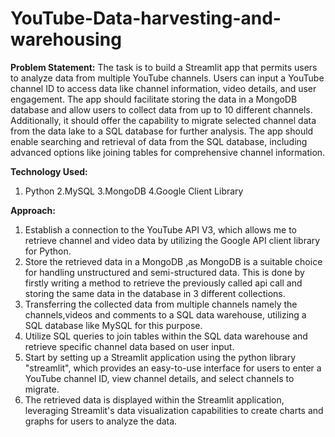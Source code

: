 # YouTube-Data-harvesting-and-warehousing
**Problem Statement:**
    The task is to build a Streamlit app that permits users to analyze data from multiple YouTube channels. Users can input a YouTube channel ID to access data like channel information, video details, and user engagement. The app should facilitate storing the data in a MongoDB database and allow users to collect data from up to 10 different channels. Additionally, it should offer the capability to migrate selected channel data from the data lake to a SQL database for further analysis. The app should enable searching and retrieval of data from the SQL database, including advanced options like joining tables for comprehensive channel information.


**Technology Used:**
  1. Python
  2.MySQL
  3.MongoDB
  4.Google Client Library


**Approach:**
1.	Establish a connection to the YouTube API V3, which allows me to retrieve channel and video data by utilizing the Google API client library for Python.
2.	Store the retrieved data in a MongoDB ,as MongoDB is a suitable choice for handling unstructured and semi-structured data. This is done by firstly writing a method to  retrieve the   previously called api call and storing the same data in the database in 3 different collections.
3.	Transferring the collected data from multiple channels namely the channels,videos and comments to a SQL data warehouse, utilizing a SQL database like MySQL for this   purpose.
4.	Utilize SQL queries to join tables within the SQL data warehouse and retrieve specific channel data based on user input.
5.	Start by setting up a Streamlit application using the python library "streamlit", which provides an easy-to-use interface for users to enter a YouTube channel ID, view    channel details, and select channels to migrate.
6.	The retrieved data is displayed within the Streamlit application, leveraging Streamlit's data visualization capabilities to create charts and graphs for users                                 to analyze the data.
